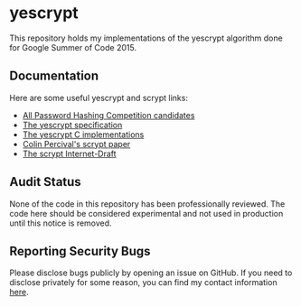 yescrypt
==========

This repository holds my implementations of the yescrypt algorithm done for
Google Summer of Code 2015.

Documentation
---------------

Here are some useful yescrypt and scrypt links:

- [All Password Hashing Competition candidates](https://password-hashing.net/candidates.html)
- [The yescrypt specification](https://password-hashing.net/submissions/specs/yescrypt-v1.pdf)
- [The yescrypt C implementations](https://password-hashing.net/submissions/yescrypt-v1.tar.gz)
- [Colin Percival's scrypt paper](https://www.tarsnap.com/scrypt/scrypt.pdf)
- [The scrypt Internet-Draft](https://tools.ietf.org/html/draft-josefsson-scrypt-kdf-02)


Audit Status
---------------

None of the code in this repository has been professionally reviewed. The code
here should be considered experimental and not used in production until this
notice is removed.

Reporting Security Bugs
-------------------------

Please disclose bugs publicly by opening an issue on GitHub. If you need to
disclose privately for some reason, you can find my contact information
[here](https://defuse.ca/contact.htm).
